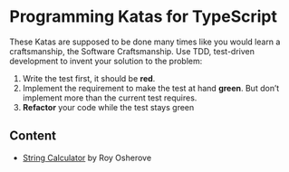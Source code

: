 # Programming Katas for TypeScript

These Katas are supposed to be done many times like you would learn a craftsmanship, the Software Craftsmanship.
Use TDD, test-driven development to invent your solution to the problem:

1. Write the test first, it should be **red**.
2. Implement the requirement to make the test at hand **green**.
   But don’t implement more than the current test requires.
3. **Refactor** your code while the test stays green

## Content

<!-- - [Hello](src/hello/KATA.md) from [Coding Dojo](https://codingdojo.org/kata/Hello/) -->
<!-- - [Anagram](src/anagram/KATA.md) from [Coding Dojo](https://codingdojo.org/kata/Anagram/) -->
<!-- - [Minesweeper](src/minesweeper/KATA.md) from [Coding Dojo](https://codingdojo.org/kata/Minesweeper/) -->
<!-- - [Prime Factors](src/primefactors/KATA.md) by Robert Martin -->
<!-- - [Roman Numerals](src/roman/KATA.md) from [Coding Dojo](https://codingdojo.org/kata/RomanCalculator/) -->
- [String Calculator](src/stringcalculator/KATA.md) by Roy Osherove
